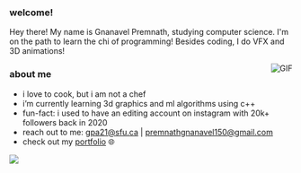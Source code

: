 <h3>welcome!</h3> 

Hey there! My name is Gnanavel Premnath, studying computer science. I'm on the path to learn the chi of programming! Besides coding, I do VFX and 3D animations!

<img align="right" alt="GIF" src="https://media1.giphy.com/media/v1.Y2lkPTc5MGI3NjExeWt4MDZ4ZWEzaG1sbWs2YWJpZWp4b3I5c3AxYnNwZXdxYm5hbHgzMCZlcD12MV9pbnRlcm5hbF9naWZfYnlfaWQmY3Q9Zw/LSKHkpRJySs5W81D7B/giphy.gif" />

<h3>about me</h3>

- i love to cook, but i am not a chef
- i’m currently learning 3d graphics and ml algorithms using c++
- fun-fact: i used to have an editing account on instagram with 20k+ followers back in 2020
- reach out to me: gpa21@sfu.ca | premnathgnanavel150@gmail.com
- check out my <a href="https://gnanavelpremnath.com/">portfolio</a> 🌐

<img align="left" src="https://media3.giphy.com/media/v1.Y2lkPTc5MGI3NjExMzZwZHM4bTNoNjd3cmx5NDI5a3VnODNlN2VqYmlvNG8xdG93N2RsaSZlcD12MV9pbnRlcm5hbF9naWZfYnlfaWQmY3Q9cw/5xRW2cUKfcyQg/giphy.gif" />
